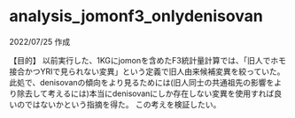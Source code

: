 # analysis_jomonf3_onlydenisovan

2022/07/25 作成

【目的】
以前実行した、1KGにjomonを含めたF3統計量計算では、「旧人でホモ接合かつYRIで見られない変異」という定義で旧人由来候補変異を絞っていた。
此処で、denisovanの傾向をより見るためには(旧人同士の共通祖先の影響をより除去して考えるには)本当にdenisovanにしか存在しない変異を使用すれば良いのではないかという指摘を得た。
この考えを検証したい。
